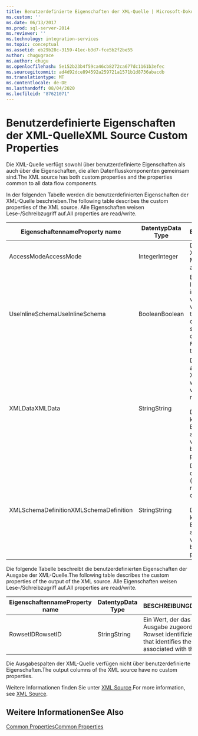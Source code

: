 ```yaml
---
title: Benutzerdefinierte Eigenschaften der XML-Quelle | Microsoft-Dokumentation
ms.custom: ''
ms.date: 06/13/2017
ms.prod: sql-server-2014
ms.reviewer: ''
ms.technology: integration-services
ms.topic: conceptual
ms.assetid: eb29b28c-3159-41ec-b3d7-fce5b2f2be55
author: chugugrace
ms.author: chugu
ms.openlocfilehash: 5e152b23b4f59ca46cb8272ca677dc1161b3efec
ms.sourcegitcommit: ad4d92dce894592a259721a1571b1d8736abacdb
ms.translationtype: MT
ms.contentlocale: de-DE
ms.lasthandoff: 08/04/2020
ms.locfileid: "87621071"
---
```

# <a name="xml-source-custom-properties"></a><span data-ttu-id="73955-102">Benutzerdefinierte Eigenschaften der XML-Quelle</span><span class="sxs-lookup"><span data-stu-id="73955-102">XML Source Custom Properties</span></span>
  <span data-ttu-id="73955-103">Die XML-Quelle verfügt sowohl über benutzerdefinierte Eigenschaften als auch über die Eigenschaften, die allen Datenflusskomponenten gemeinsam sind.</span><span class="sxs-lookup"><span data-stu-id="73955-103">The XML source has both custom properties and the properties common to all data flow components.</span></span>  
  
 <span data-ttu-id="73955-104">In der folgenden Tabelle werden die benutzerdefinierten Eigenschaften der XML-Quelle beschrieben.</span><span class="sxs-lookup"><span data-stu-id="73955-104">The following table describes the custom properties of the XML source.</span></span> <span data-ttu-id="73955-105">Alle Eigenschaften weisen Lese-/Schreibzugriff auf.</span><span class="sxs-lookup"><span data-stu-id="73955-105">All properties are read/write.</span></span>  
  
|<span data-ttu-id="73955-106">Eigenschaftenname</span><span class="sxs-lookup"><span data-stu-id="73955-106">Property name</span></span>|<span data-ttu-id="73955-107">Datentyp</span><span class="sxs-lookup"><span data-stu-id="73955-107">Data Type</span></span>|<span data-ttu-id="73955-108">BESCHREIBUNG</span><span class="sxs-lookup"><span data-stu-id="73955-108">Description</span></span>|  
|-------------------|---------------|-----------------|  
|<span data-ttu-id="73955-109">AccessMode</span><span class="sxs-lookup"><span data-stu-id="73955-109">AccessMode</span></span>|<span data-ttu-id="73955-110">Integer</span><span class="sxs-lookup"><span data-stu-id="73955-110">Integer</span></span>|<span data-ttu-id="73955-111">Der zum Zugreifen auf die XML-Daten verwendete Modus.</span><span class="sxs-lookup"><span data-stu-id="73955-111">The mode used to access the XML data.</span></span>|  
|<span data-ttu-id="73955-112">UseInlineSchema</span><span class="sxs-lookup"><span data-stu-id="73955-112">UseInlineSchema</span></span>|<span data-ttu-id="73955-113">Boolean</span><span class="sxs-lookup"><span data-stu-id="73955-113">Boolean</span></span>|<span data-ttu-id="73955-114">Ein Wert, der angibt, ob eine Inlineschemadefinition innerhalb der XML-Quelle verwendet werden soll.</span><span class="sxs-lookup"><span data-stu-id="73955-114">A value that indicates whether to use an inline schema definition within the XML source.</span></span> <span data-ttu-id="73955-115">Der Standardwert dieser Eigenschaft ist `False`.</span><span class="sxs-lookup"><span data-stu-id="73955-115">The default value of this property is `False`.</span></span>|  
|<span data-ttu-id="73955-116">XMLData</span><span class="sxs-lookup"><span data-stu-id="73955-116">XMLData</span></span>|<span data-ttu-id="73955-117">String</span><span class="sxs-lookup"><span data-stu-id="73955-117">String</span></span>|<span data-ttu-id="73955-118">Die Datei oder die Variablen, aus der bzw. denen die XML-Daten abgerufen werden sollen.</span><span class="sxs-lookup"><span data-stu-id="73955-118">The file or variables from which to retrieve the XML data.</span></span><br /><br /> <span data-ttu-id="73955-119">Der Wert dieser Eigenschaft kann mithilfe eines Eigenschaftsausdrucks angegeben werden.</span><span class="sxs-lookup"><span data-stu-id="73955-119">The value of this property can be specified by using a property expression.</span></span>|  
|<span data-ttu-id="73955-120">XMLSchemaDefinition</span><span class="sxs-lookup"><span data-stu-id="73955-120">XMLSchemaDefinition</span></span>|<span data-ttu-id="73955-121">String</span><span class="sxs-lookup"><span data-stu-id="73955-121">String</span></span>|<span data-ttu-id="73955-122">Der Pfad und der Dateiname der Schemadefinitionsdatei (.xsd).</span><span class="sxs-lookup"><span data-stu-id="73955-122">The path and file name of the schema definition file (.xsd).</span></span><br /><br /> <span data-ttu-id="73955-123">Der Wert dieser Eigenschaft kann mithilfe eines Eigenschaftsausdrucks angegeben werden.</span><span class="sxs-lookup"><span data-stu-id="73955-123">The value of this property can be specified by using a property expression.</span></span>|  
  
 <span data-ttu-id="73955-124">Die folgende Tabelle beschreibt die benutzerdefinierten Eigenschaften der Ausgabe der XML-Quelle.</span><span class="sxs-lookup"><span data-stu-id="73955-124">The following table describes the custom properties of the output of the XML source.</span></span> <span data-ttu-id="73955-125">Alle Eigenschaften weisen Lese-/Schreibzugriff auf.</span><span class="sxs-lookup"><span data-stu-id="73955-125">All properties are read/write.</span></span>  
  
|<span data-ttu-id="73955-126">Eigenschaftenname</span><span class="sxs-lookup"><span data-stu-id="73955-126">Property name</span></span>|<span data-ttu-id="73955-127">Datentyp</span><span class="sxs-lookup"><span data-stu-id="73955-127">Data Type</span></span>|<span data-ttu-id="73955-128">BESCHREIBUNG</span><span class="sxs-lookup"><span data-stu-id="73955-128">Description</span></span>|  
|-------------------|---------------|-----------------|  
|<span data-ttu-id="73955-129">RowsetID</span><span class="sxs-lookup"><span data-stu-id="73955-129">RowsetID</span></span>|<span data-ttu-id="73955-130">String</span><span class="sxs-lookup"><span data-stu-id="73955-130">String</span></span>|<span data-ttu-id="73955-131">Ein Wert, der das der Ausgabe zugeordnete Rowset identifiziert.</span><span class="sxs-lookup"><span data-stu-id="73955-131">A value that identifies the rowset associated with the output.</span></span>|  
  
 <span data-ttu-id="73955-132">Die Ausgabespalten der XML-Quelle verfügen nicht über benutzerdefinierte Eigenschaften.</span><span class="sxs-lookup"><span data-stu-id="73955-132">The output columns of the XML source have no custom properties.</span></span>  
  
 <span data-ttu-id="73955-133">Weitere Informationen finden Sie unter [XML Source](xml-source.md).</span><span class="sxs-lookup"><span data-stu-id="73955-133">For more information, see [XML Source](xml-source.md).</span></span>  
  
## <a name="see-also"></a><span data-ttu-id="73955-134">Weitere Informationen</span><span class="sxs-lookup"><span data-stu-id="73955-134">See Also</span></span>  
 [<span data-ttu-id="73955-135">Common Properties</span><span class="sxs-lookup"><span data-stu-id="73955-135">Common Properties</span></span>](../common-properties.md)  
  
  
